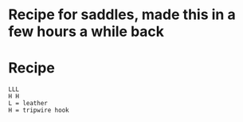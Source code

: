 # Recipe for saddles, made this in a few hours a while back
# Recipe
	LLL
	H H
	L = leather
	H = tripwire hook
